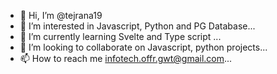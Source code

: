 - 👋 Hi, I’m @tejrana19
- 👀 I’m interested in Javascript, Python and PG Database...
- 🌱 I’m currently learning Svelte and Type script ...
- 💞️ I’m looking to collaborate on Javascript, python projects...
- 📫 How to reach me infotech.offr.gwt@gmail.com...

<!---
tejrana19/tejrana19 is a ✨ special ✨ repository because its `README.md` (this file) appears on your GitHub profile.
You can click the Preview link to take a look at your changes.
--->
